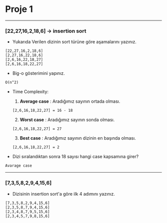 # Proje 1
---
### [22,27,16,2,18,6] -> insertion sort

* Yukarıda Verilen dizinin sort türüne göre aşamalarını yazınız.

```
[22,27,16,2,18,6]
[2,27,16,22,18,6]
[2,6,16,22,18,27]
[2,6,16,18,22,27]
```

* Big-o gösterimini yapınız.

```
O(n^2)
```
* Time Complexity:
   1) **Average case** : Aradığımız sayının ortada olması.
    ```
    [2,6,16,18,22,27] = 16 - 18
    ```
   2) **Worst case** : Aradığımız sayının sonda olması.
    ```
    [2,6,16,18,22,27] = 27
    ```
   3) **Best case** : Aradığımız sayının dizinin en başında olması.
    ```
    [2,6,16,18,22,27] = 2
    ```

* Dizi sıralandıktan sonra 18 sayısı hangi case kapsamına girer?

```
Avarage case
```
---

### [7,3,5,8,2,9,4,15,6] 
* Dizisinin insertion sort'a göre ilk 4 adımını yazınız.

```
[7,3,5,8,2,9,4,15,6]
[2,3,5,8,7,9,4,15,6]
[2,3,4,8,7,9,5,15,6]
[2,3,4,5,7,9,8,15,6]
```







